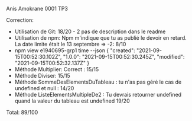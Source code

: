 Anis Amokrane
0001
TP3

Correction: 
- Utilisation de Git: 18/20 - 2 pas de description dans le readme
- Utilisation de npm: Npm m'indique que tu as publié le devoir en retard. La date limite était le 13 septembre => -2: 8/10
-   npm view e1940695-grp1 time --json
    {
      "created": "2021-09-15T00:52:30.102Z",
      "1.0.0": "2021-09-15T00:52:30.245Z",
      "modified": "2021-09-15T00:52:32.137Z"
    }
- Méthode Multiplier: Correct : 15/15
- Méthode Diviser: 15/15
- Méthode SommeDesElementsDuTableau : tu n'as pas géré le cas de undefined et null : 14/20
- Méthode ListeElementsMultipleDe2 : Tu devrais retourner undefined quand la valeur du tableau est undefined 19/20

Total: 89/100
